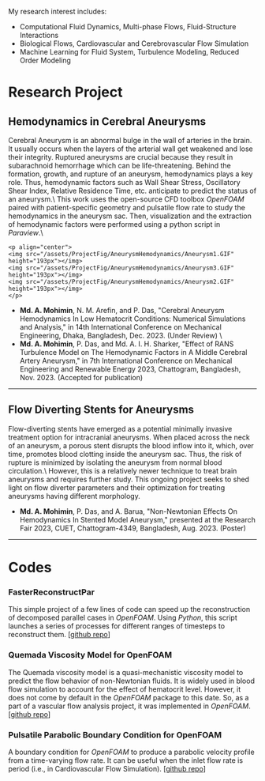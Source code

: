 <!-- # Research Statement -->
My research interest includes:
* Computational Fluid Dynamics, Multi-phase Flows, Fluid-Structure Interactions
* Biological Flows, Cardiovascular and Cerebrovascular Flow Simulation
* Machine Learning for Fluid System, Turbulence Modeling, Reduced Order Modeling
# Research Project
## Hemodynamics in Cerebral Aneurysms
Cerebral Aneurysm is an abnormal bulge in the wall of arteries in the brain. It usually occurs when the layers of the arterial wall get weakened and lose their integrity. Ruptured aneurysms are crucial because they result in subarachnoid hemorrhage which can be life-threatening. Behind the formation, growth, and rupture of an aneurysm, hemodynamics plays a key role. Thus, hemodynamic factors such as Wall Shear Stress, Oscillatory Shear Index, Relative Residence Time, etc. anticipate to predict the status of an aneurysm.\\
This work uses the open-source CFD toolbox *OpenFOAM* paired with patient-specific geometry and pulsatile flow rate to study the hemodynamics in the aneurysm sac. Then, visualization and the extraction of hemodynamic factors were performed using a python script in *Paraview*.\\
~~~
<p align="center">
<img src="/assets/ProjectFig/AneurysmHemodynamics/Aneurysm1.GIF" height="193px"></img>
<img src="/assets/ProjectFig/AneurysmHemodynamics/Aneurysm3.GIF" height="193px"></img>
<img src="/assets/ProjectFig/AneurysmHemodynamics/Aneurysm2.GIF" height="193px"></img>
</p>
~~~ 
* **Md. A. Mohimin**, N. M. Arefin, and P. Das, "Cerebral Aneurysm Hemodynamics In Low Hematocrit Conditions: Numerical Simulations and Analysis," in 14th International Conference on Mechanical Engineering, Dhaka, Bangladesh, Dec. 2023. (Under Review) \\
* **Md. A. Mohimin**, P. Das, and Md. A. I. H. Sharker, "Effect of RANS Turbulence Model on The Hemodynamic Factors in A Middle Cerebral Artery Aneurysm," in 7th International Conference on Mechanical Engineering and Renewable Energy 2023, Chattogram, Bangladesh, Nov. 2023. (Accepted for publication)
--------
## Flow Diverting Stents for Aneurysms
Flow-diverting stents have emerged as a potential minimally invasive treatment option for intracranial aneurysms. When placed across the neck of an aneurysm, a porous stent disrupts the blood inflow into it, which, over time, promotes blood clotting inside the aneurysm sac. Thus, the risk of rupture is minimized by isolating the aneurysm from normal blood circulation.\\
However, this is a relatively newer technique to treat brain aneurysms and requires further study. This ongoing project seeks to shed light on flow diverter parameters and their optimization for treating aneurysms having different morphology.

* **Md. A. Mohimin**, P. Das, and A. Barua, "Non-Newtonian Effects On Hemodynamics In Stented Model Aneurysm," presented at the Research Fair 2023, CUET, Chattogram-4349, Bangladesh, Aug. 2023. (Poster)
--------------
# Codes
### FasterReconstructPar
This simple project of a few lines of code can speed up the reconstruction of decomposed parallel cases in *OpenFOAM*. Using *Python*, this script launches a series of processes for different ranges of timesteps to reconstruct them. [[github repo](https://github.com/ajwadmohimin/FasterReconstructPar)]

### Quemada Viscosity Model for OpenFOAM
The Quemada viscosity model is a quasi-mechanistic viscosity model to predict the flow behavior of non-Newtonian fluids. It is widely used in blood flow simulation to account for the effect of hematocrit level. However, it does not come by default in the *OpenFOAM* package to this date. So, as a part of a vascular flow analysis project, it was implemented in *OpenFOAM*. [[github repo](https://github.com/ajwadmohimin/Quemada-Viscosity-Model-OpenFOAM)]

### Pulsatile Parabolic Boundary Condition for OpenFOAM
A boundary condition for *OpenFOAM* to produce a parabolic velocity profile from a time-varying flow rate. It can be useful when the inlet flow rate is period (i.e., in Cardiovascular Flow Simulation). [[github repo](https://github.com/ajwadmohimin/Pulsatile-Parabolic-BC-OpenFOAM)]

